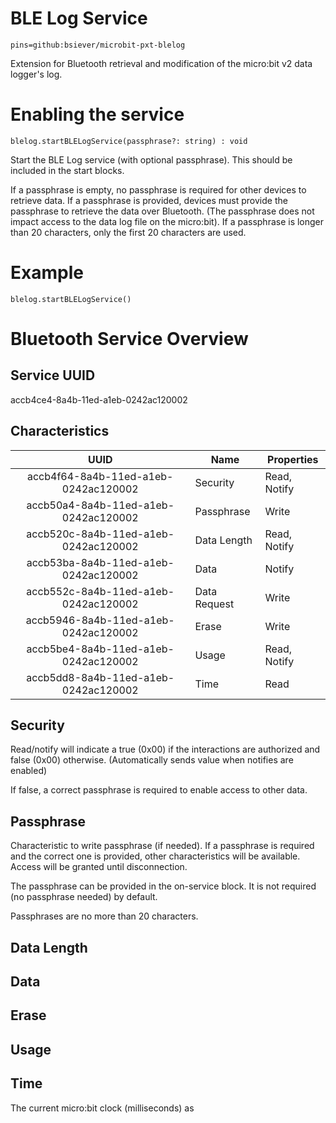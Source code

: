 # BLE Log Service

```package
pins=github:bsiever/microbit-pxt-blelog
```

Extension for Bluetooth retrieval and modification of the micro:bit v2 data logger's log.

# Enabling the service

```sig
blelog.startBLELogService(passphrase?: string) : void
```

Start the BLE Log service (with optional passphrase).  This should be included in the start blocks.

If a passphrase is empty, no passphrase is required for other devices to retrieve data.  If a passphrase is provided, devices must provide the passphrase to retrieve the data over Bluetooth. (The passphrase does not impact access to the data log file on the micro:bit).  If a passphrase is longer than 20 characters, only the first 20 characters are used.


# Example

```block
blelog.startBLELogService()
```


# Bluetooth Service Overview 


## Service UUID

accb4ce4-8a4b-11ed-a1eb-0242ac120002
## Characteristics

| UUID | Name |  Properties |
|:----:|------|-------------|
|accb4f64-8a4b-11ed-a1eb-0242ac120002 | Security  | Read, Notify|
|accb50a4-8a4b-11ed-a1eb-0242ac120002 | Passphrase |Write |
|accb520c-8a4b-11ed-a1eb-0242ac120002 | Data Length       | Read, Notify |
|accb53ba-8a4b-11ed-a1eb-0242ac120002 | Data       | Notify |
|accb552c-8a4b-11ed-a1eb-0242ac120002 | Data Request       |Write|
|accb5946-8a4b-11ed-a1eb-0242ac120002 | Erase        | Write |
|accb5be4-8a4b-11ed-a1eb-0242ac120002 | Usage        | Read, Notify |
|accb5dd8-8a4b-11ed-a1eb-0242ac120002 | Time        | Read |

## Security

Read/notify will indicate a true (0x00) if the interactions are authorized and false (0x00) otherwise. (Automatically sends value when notifies are enabled)

If false, a correct passphrase is required to enable access to other data. 

## Passphrase

Characteristic to write passphrase (if needed).  If a passphrase is required and the correct one is provided, other characteristics will be available.  Access will be granted until disconnection.

The passphrase can be provided in the on-service block.  It is not required (no passphrase needed) by default.

Passphrases are no more than 20 characters.
## Data Length

## Data

## Erase

## Usage

## Time

The current micro:bit clock (milliseconds) as 

<script src="https://makecode.com/gh-pages-embed.js"></script>
<script>makeCodeRender("{{ site.makecode.home_url }}", "{{ site.github.owner_name }}/{{ site.github.repository_name }}");</script>
